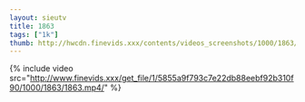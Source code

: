 ```yaml
--- 
layout: sieutv
title: 1863
tags: ["1k"]
thumb: http://hwcdn.finevids.xxx/contents/videos_screenshots/1000/1863/preview.mp4.jpg
---
```

{% include video src="http://www.finevids.xxx/get_file/1/5855a9f793c7e22db88eebf92b310f90/1000/1863/1863.mp4/" %} 
